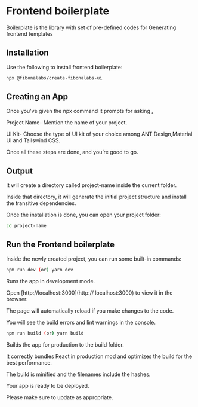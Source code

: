 # Frontend boilerplate


Boilerplate is the library with set of pre-defined codes for Generating frontend templates


## Installation


Use the following to install frontend boilerplate:


```bash
npx @fibonalabs/create-fibonalabs-ui
```



## Creating an App


Once you've given the npx command it prompts for asking ,

Project Name- Mention the name of your project.

UI Kit- Choose the type of UI kit of your choice among ANT Design,Material UI and Tailswind CSS.

Once all these steps are done, and you’re good to go.



## Output


It will create a directory called project-name inside the current folder.

Inside that directory, it will generate the initial project structure and install the transitive dependencies.

Once the installation is done, you can open your project folder:


```bash
cd project-name
```



## Run the Frontend boilerplate



Inside the newly created project, you can run some built-in commands:



```bash
npm run dev (or) yarn dev
```


Runs the app in development mode.

Open [http://localhost:3000](http:// localhost:3000) to view it in the browser.

The page will automatically reload if you make changes to the code.

You will see the build errors and lint warnings in the console.



```bash
npm run build (or) yarn build
```


Builds the app for production to the build folder.

It correctly bundles React in production mod and optimizes the build for the best performance.

The build is minified and the filenames include the hashes.

Your app is ready to be deployed.

Please make sure to update as appropriate.
